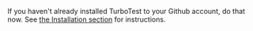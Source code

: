 If you haven't already installed TurboTest to your Github account, do that now. See [the Installation section](../github-app/installation.md) for instructions.
